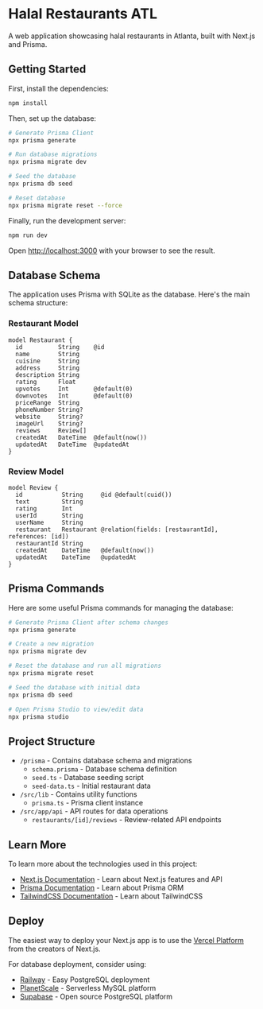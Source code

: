 # Halal Restaurants ATL

A web application showcasing halal restaurants in Atlanta, built with Next.js and Prisma.

## Getting Started

First, install the dependencies:

```bash
npm install
```

Then, set up the database:

```bash
# Generate Prisma Client
npx prisma generate

# Run database migrations
npx prisma migrate dev

# Seed the database
npx prisma db seed

# Reset database
npx prisma migrate reset --force
```

Finally, run the development server:

```bash
npm run dev
```

Open [http://localhost:3000](http://localhost:3000) with your browser to see the result.

## Database Schema

The application uses Prisma with SQLite as the database. Here's the main schema structure:

### Restaurant Model
```prisma
model Restaurant {
  id          String    @id
  name        String
  cuisine     String
  address     String
  description String
  rating      Float
  upvotes     Int       @default(0)
  downvotes   Int       @default(0)
  priceRange  String
  phoneNumber String?
  website     String?
  imageUrl    String?
  reviews     Review[]
  createdAt   DateTime  @default(now())
  updatedAt   DateTime  @updatedAt
}
```

### Review Model
```prisma
model Review {
  id           String     @id @default(cuid())
  text         String
  rating       Int
  userId       String
  userName     String
  restaurant   Restaurant @relation(fields: [restaurantId], references: [id])
  restaurantId String
  createdAt    DateTime   @default(now())
  updatedAt    DateTime   @updatedAt
}
```

## Prisma Commands

Here are some useful Prisma commands for managing the database:

```bash
# Generate Prisma Client after schema changes
npx prisma generate

# Create a new migration
npx prisma migrate dev

# Reset the database and run all migrations
npx prisma migrate reset

# Seed the database with initial data
npx prisma db seed

# Open Prisma Studio to view/edit data
npx prisma studio
```

## Project Structure

- `/prisma` - Contains database schema and migrations
  - `schema.prisma` - Database schema definition
  - `seed.ts` - Database seeding script
  - `seed-data.ts` - Initial restaurant data
- `/src/lib` - Contains utility functions
  - `prisma.ts` - Prisma client instance
- `/src/app/api` - API routes for data operations
  - `restaurants/[id]/reviews` - Review-related API endpoints

## Learn More

To learn more about the technologies used in this project:

- [Next.js Documentation](https://nextjs.org/docs) - Learn about Next.js features and API
- [Prisma Documentation](https://www.prisma.io/docs) - Learn about Prisma ORM
- [TailwindCSS Documentation](https://tailwindcss.com/docs) - Learn about TailwindCSS

## Deploy

The easiest way to deploy your Next.js app is to use the [Vercel Platform](https://vercel.com/new) from the creators of Next.js.

For database deployment, consider using:
- [Railway](https://railway.app/) - Easy PostgreSQL deployment
- [PlanetScale](https://planetscale.com/) - Serverless MySQL platform
- [Supabase](https://supabase.com/) - Open source PostgreSQL platform
